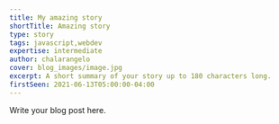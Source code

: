 ```yaml
---
title: My amazing story
shortTitle: Amazing story
type: story
tags: javascript,webdev
expertise: intermediate
author: chalarangelo
cover: blog_images/image.jpg
excerpt: A short summary of your story up to 180 characters long.
firstSeen: 2021-06-13T05:00:00-04:00
---
```


Write your blog post here.
